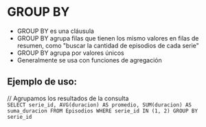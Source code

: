 # GROUP BY

- GROUP BY es una cláusula
- GROUP BY agrupa filas que tienen los mismo valores en filas de resumen,  como "buscar la cantidad de episodios de cada serie"
- GROUP BY agrupa por valores únicos
- Generalmente se usa con funciones de agregación

## Ejemplo de uso:

// Agrupamos los resultados de la consulta  
`SELECT serie_id, AVG(duracion) AS promedio, SUM(duracion) AS suma_duracion FROM Episodios
WHERE serie_id IN (1, 2)
GROUP BY serie_id`